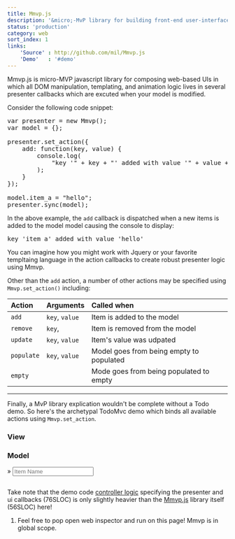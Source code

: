```yaml
---
title: Mmvp.js
description: '&micro;-MvP library for building front-end user-interfaces.'
status: 'production'
category: web
sort_index: 1
links:
    'Source' : http://github.com/mil/Mmvp.js
    'Demo'   : '#demo'
---
```


Mmvp.js is micro-MVP javascript library for composing web-based UIs in which all DOM manipulation, templating, and animation logic lives in several presenter callbacks which are excuted when your model is modified.  

Consider the following code snippet:

<pre class='sh_javascript'>
var presenter = new Mmvp();
var model = {};

presenter.set_action({
    add: function(key, value) {
        console.log(
            "key '" + key + "' added with value '" + value + "'"
        );
    }
});

model.item_a = "hello";
presenter.sync(model);
</pre>


In the above example, the `add` callback is dispatched when a new items is added to the model model causing the console to display:

<pre class='sh_javascript'>key 'item_a' added with value 'hello'</pre>

You can imagine how you might work with Jquery or your favorite templtaing language in the action callbacks to create robust presenter logic using Mmvp. 

Other than the `add` action, a number of other actions may be specified using `Mmvp.set_action()` including:


|Action     |Arguments         |Called when |
|:-------   |:-----------------|:-----------------------------------------|
|`add`      | `key`, `value`   | Item is added to the model               |
|`remove`   | `key`,           | Item is removed from the model           |
|`update`   | `key`, `value`   | Item's value was udpated                 |
|`populate` | `key`, `value`   | Model goes from being empty to populated |
|`empty`    |                  | Mode goes from being populated to empty  |


<hr>

Finally, a MvP library explication wouldn't be complete without a Todo demo. So here's the archetypal TodoMvc demo which binds all available actions using `Mmvp.set_action`. 


<div class='interface-hero'>
<script type='text/javascript' src='/interfaces/Mmvp.js/demo/underscore.min.js'></script>
<script type='text/javascript' src='/interfaces/Mmvp.js/demo/Mmvp.js'></script>
<script type='text/javascript' src='/interfaces/Mmvp.js/demo/js/todo.js'></script>
<script type='text/javascript' src='/interfaces/Mmvp.js/demo/js/demo_page.js'></script>
<link rel='stylesheet' href='/interfaces/Mmvp.js/demo/css/style.css' />

<section id="demo" class='block'>
  <nav><h3 class='view active'>View</h3><h3 class='model'>Model</h3></nav>
  <section id='switcher'> 
    <section class='view active'>  
      <div id="viewpen"></div>
      <div id='newitem'>
        <span class='hint'>&raquo;</span>
        <input type='text' placeholder='Item Name'>
      </div>
    </section>
    <section class='model'><pre class='brush: js; toolbar: false;'></pre></section>
  </section>
</section>

</div>


Take note that the demo code [controller logic]() specifying the presenter and ui callbacks (76SLOC) is only slightly heavier than the [Mmvp.js]() library itself (56SLOC) here!

<ol class='footnotes'>
    <li>Feel free to pop open web inspector and run on this page! Mmvp is in global scope.</li>
</ol>
